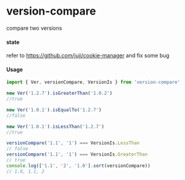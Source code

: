 # version-compare
compare two versions

#### state

refer to https://github.com/juji/cookie-manager and fix some bug

#### Usage

```js
import { Ver, versionCompare, VersionIs } from 'version-compare'

new Ver('1.2.7').isGreaterThan('1.0.2')
//true

new Ver('1.0.1').isEqualTo('1.2.7')
//false

new Ver('1.0.1').isLessThan('1.2.7')
//true

versionCompare('1.1', '1') === VersionIs.LessThan
// false
versionCompare('1.1', '1') === VersionIs.GreaterThan
// true
console.log(['1.1', '2', '1.0'].sort(versionCompare))
// 1.0, 1.1, 2

```

